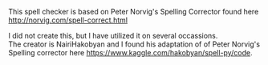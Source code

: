 This spell checker is based on Peter Norvig's Spelling Corrector found here http://norvig.com/spell-correct.html

I did not create this, but I have utilized it on several occassions.  
The creator is NairiHakobyan and I found his adaptation of of Peter Norvig's Spelling corrector here https://www.kaggle.com/hakobyan/spell-py/code.